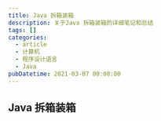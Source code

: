 ```yaml
---
title: Java 拆箱装箱
description: 关于Java 拆箱装箱的详细笔记和总结
tags: []
categories:
  - article
  - 计算机
  - 程序设计语言
  - Java
pubDatetime: 2021-03-07 00:00:00
---
```


<style>
.center {
width: auto;
display: table;
margin - left: auto;
margin - right: auto;
}
// 图片居中
img {
position: relative;
left: 50%;
transform: translateX(-50%);
}
</style>

## Java 拆箱装箱
